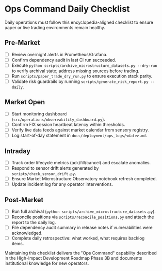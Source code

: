 # Ops Command Daily Checklist

Daily operations must follow this encyclopedia-aligned checklist to ensure
paper or live trading environments remain healthy.

## Pre-Market

- [ ] Review overnight alerts in Prometheus/Grafana.
- [ ] Confirm dependency audit in last CI run succeeded.
- [ ] Execute `python scripts/archive_microstructure_datasets.py --dry-run`
      to verify archival state; address missing sources before trading.
- [ ] Run `scripts/paper_trade_dry_run.py` to ensure execution stack parity.
- [ ] Validate risk guardrails by running
      `scripts/generate_risk_report.py --daily`.

## Market Open

- [ ] Start monitoring dashboard (`src/operations/observability_dashboard.py`).
- [ ] Confirm FIX session heartbeat latency within thresholds.
- [ ] Verify live data feeds against market calendar from sensory registry.
- [ ] Log start-of-day statement in `docs/deployment/ops_logs/<date>.md`.

## Intraday

- [ ] Track order lifecycle metrics (ack/fill/cancel) and escalate anomalies.
- [ ] Respond to sensor drift alerts generated by
      `scripts/check_sensor_drift.py`.
- [ ] Ensure Market Microstructure Observatory notebook refresh completed.
- [ ] Update incident log for any operator interventions.

## Post-Market

- [ ] Run full archival (`python scripts/archive_microstructure_datasets.py`).
- [ ] Reconcile positions via `scripts/reconcile_positions.py` and attach the
      report to the daily log.
- [ ] File dependency audit summary in release notes if vulnerabilities were
      acknowledged.
- [ ] Complete daily retrospective: what worked, what requires backlog items.

Maintaining this checklist delivers the "Ops Command" capability described in
the High-Impact Development Roadmap Phase 3B and documents institutional
knowledge for new operators.
